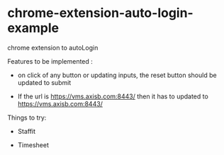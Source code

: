 # chrome-extension-auto-login-example

chrome extension to autoLogin

Features to be implemented :

- on click of any button or updating inputs, the reset button should be updated to submit

- If the url is https://vms.axisb.com:8443/ then it has to updated to https://vms.axisb.com:8443/

Things to try:

- Staffit

- Timesheet

